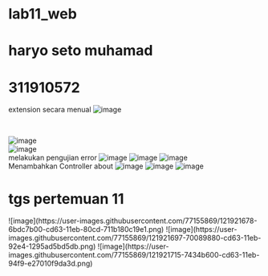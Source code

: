 # lab11_web

<h1> haryo seto muhamad </h1>
<h1> 311910572</h1>

extension secara menual
![image](https://user-images.githubusercontent.com/77155869/121921228-012b3f80-cd63-11eb-86c8-06b6ce960366.png)

<br>

![image](https://user-images.githubusercontent.com/77155869/121921300-130ce280-cd63-11eb-89b6-4d3c496e4aaf.png)
<br>
![image](https://user-images.githubusercontent.com/77155869/121921330-1acc8700-cd63-11eb-881f-7125fc8bc642.png)
<br>
melakukan pengujian error
![image](https://user-images.githubusercontent.com/77155869/121921403-2c159380-cd63-11eb-9d50-8f12206f06de.png)
![image](https://user-images.githubusercontent.com/77155869/121921437-33d53800-cd63-11eb-9d54-41bf65415d42.png)
![image](https://user-images.githubusercontent.com/77155869/121921455-36d02880-cd63-11eb-9b9b-45c4d227b22e.png)
<br>
Menambahkan Controller about
![image](https://user-images.githubusercontent.com/77155869/121921499-42235400-cd63-11eb-82a5-94597b1e6647.png)
![image](https://user-images.githubusercontent.com/77155869/121921511-451e4480-cd63-11eb-934a-af37b4ab61b2.png)
![image](https://user-images.githubusercontent.com/77155869/121921572-51a29d00-cd63-11eb-9e00-3e28e5ef8810.png)
<br> 

<h1> tgs pertemuan 11 </h1>
![image](https://user-images.githubusercontent.com/77155869/121921678-6bdc7b00-cd63-11eb-80cd-711b180c19e1.png)
![image](https://user-images.githubusercontent.com/77155869/121921697-70089880-cd63-11eb-92e4-1295ad5bd5db.png)
![image](https://user-images.githubusercontent.com/77155869/121921715-7434b600-cd63-11eb-94f9-e27010f9da3d.png)

